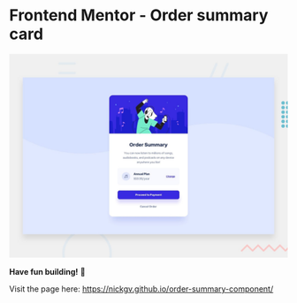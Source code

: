 # Frontend Mentor - Order summary card

![Design preview for the Order summary card coding challenge](./design/desktop-preview.jpg)

**Have fun building!** 🚀

Visit the page here: https://nickgv.github.io/order-summary-component/